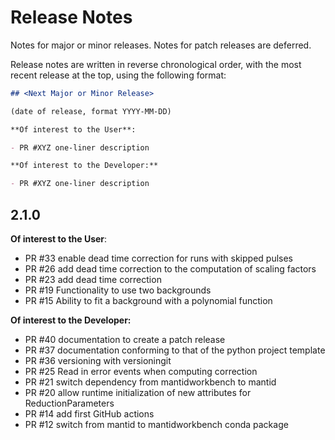 # Release Notes

Notes for major or minor releases. Notes for patch releases are deferred.

Release notes are written in reverse chronological order, with the most recent release at the top,
using the following format:

```markdown
## <Next Major or Minor Release>

(date of release, format YYYY-MM-DD)

**Of interest to the User**:

- PR #XYZ one-liner description

**Of interest to the Developer:**

- PR #XYZ one-liner description
```

## 2.1.0

**Of interest to the User**:

- PR #33 enable dead time correction for runs with skipped pulses
- PR #26 add dead time correction to the computation of scaling factors
- PR #23 add dead time correction
- PR #19 Functionality to use two backgrounds
- PR #15 Ability to fit a background with a polynomial function

**Of interest to the Developer:**

- PR #40 documentation to create a patch release
- PR #37 documentation conforming to that of the python project template
- PR #36 versioning with versioningit
- PR #25 Read in error events when computing correction
- PR #21 switch dependency from mantidworkbench to mantid
- PR #20 allow runtime initialization of new attributes for ReductionParameters
- PR #14 add first GitHub actions
- PR #12 switch from mantid to mantidworkbench conda package

